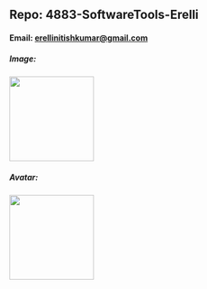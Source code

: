 ## Repo: 4883-SoftwareTools-Erelli
#### Email: erellinitishkumar@gmail.com

##### Image:
<img src="https://avatars.githubusercontent.com/u/123429249?s=400&u=14de9d65d50dcf3d67a953dcec8c3139bd194aae&v=4" width="150">

##### Avatar:
<img src="https://encrypted-tbn0.gstatic.com/images?q=tbn:ANd9GcTAnoZ_rf21ccR6YPnBonLmB0_2LK7JwxeJXA4phhk&s" width="150">
